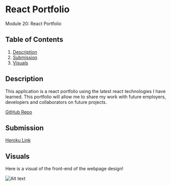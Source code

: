 # React Portfolio

Module 20: React Portfolio

## Table of Contents
1. [Description](#description)
2. [Submission](#submission)
3. [Visuals](#visuals)

## Description
This application is a react portfolio using the latest react technologies I have learned. This portfolio will allow me to share my work with future employers, developers and collaborators on future projects.

[GitHub Repo](https://github.com/alyssa20lopez/react-portfolio)

## Submission

[Heroku Link](https://react-portfolio22.herokuapp.com/)

## Visuals
Here is a visual of the front-end of the webpage design!

![Alt text](./react-portfolio.png)

